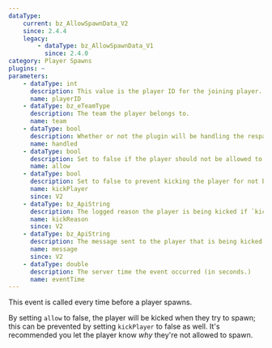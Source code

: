 ```yaml
---
dataType:
    current: bz_AllowSpawnData_V2
    since: 2.4.4
    legacy:
        - dataType: bz_AllowSpawnData_V1
          since: 2.4.0
category: Player Spawns
plugins: ~
parameters:
    - dataType: int
      description: This value is the player ID for the joining player.
      name: playerID
    - dataType: bz_eTeamType
      description: The team the player belongs to.
      name: team
    - dataType: bool
      description: Whether or not the plugin will be handling the respawn or not.
      name: handled
    - dataType: bool
      description: Set to false if the player should not be allowed to spawn.
      name: allow
    - dataType: bool
      description: Set to false to prevent kicking the player for not being allowed to spawn.
      name: kickPlayer
      since: V2
    - dataType: bz_ApiString
      description: The logged reason the player is being kicked if `kickPlayer` is true.
      name: kickReason
      since: V2
    - dataType: bz_ApiString
      description: The message sent to the player that is being kicked if `kickPlayer` is true.
      name: message
      since: V2
    - dataType: double
      description: The server time the event occurred (in seconds.)
      name: eventTime
---
```


This event is called every time before a player spawns.

By setting `allow` to false, the player will be kicked when they try to spawn; this can be prevented by setting `kickPlayer` to false as well. It's recommended you let the player know _why_ they're not allowed to spawn.
